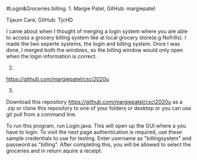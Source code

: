 #Login&Groceries billing. 
1. 
Margie Patel, GitHub: margiepatel

Tijauni Care, GitHub: TjcHD

I came about when I thought of merging a login system where you are able to access a grocery billing system like at local grocery store(e.g Nofrills). I made the two seperte systems, the login and billing system. Once I was done, I merged both the windows, so the billing window would only open when the login information is correct. 

2.
https://github.com/margiepatel/csci2020u

3.
Download this repository https://github.com/margiepatel/csci2020u as a .zip or clone this repository to one of your folders or desktop or you can use git pull from a command line. 

To run this program, run Login.java. This will open up the GUI where a you have to login. To visit the next page authentication is required, use these sample credentials to use for testing. Enter username as "billingsystem" and password as "billing". After completing this, you will be allowed to select the groceries and in return aquire a receipt.
